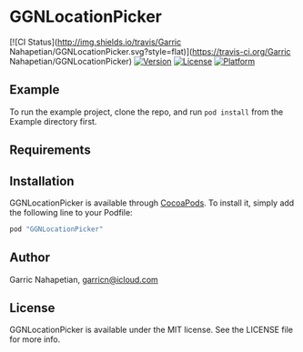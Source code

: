 # GGNLocationPicker

[![CI Status](http://img.shields.io/travis/Garric Nahapetian/GGNLocationPicker.svg?style=flat)](https://travis-ci.org/Garric Nahapetian/GGNLocationPicker)
[![Version](https://img.shields.io/cocoapods/v/GGNLocationPicker.svg?style=flat)](http://cocoapods.org/pods/GGNLocationPicker)
[![License](https://img.shields.io/cocoapods/l/GGNLocationPicker.svg?style=flat)](http://cocoapods.org/pods/GGNLocationPicker)
[![Platform](https://img.shields.io/cocoapods/p/GGNLocationPicker.svg?style=flat)](http://cocoapods.org/pods/GGNLocationPicker)

## Example

To run the example project, clone the repo, and run `pod install` from the Example directory first.

## Requirements

## Installation

GGNLocationPicker is available through [CocoaPods](http://cocoapods.org). To install
it, simply add the following line to your Podfile:

```ruby
pod "GGNLocationPicker"
```

## Author

Garric Nahapetian, garricn@icloud.com

## License

GGNLocationPicker is available under the MIT license. See the LICENSE file for more info.
